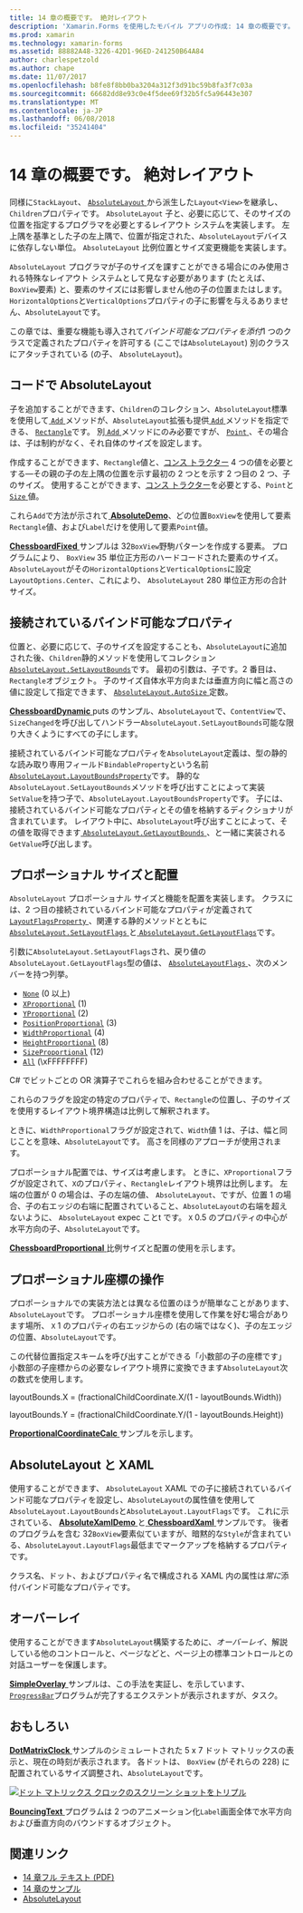 ```yaml
---
title: 14 章の概要です。 絶対レイアウト
description: 'Xamarin.Forms を使用したモバイル アプリの作成: 14 章の概要です。 絶対レイアウト'
ms.prod: xamarin
ms.technology: xamarin-forms
ms.assetid: 88882A48-3226-42D1-96ED-241250B64A84
author: charlespetzold
ms.author: chape
ms.date: 11/07/2017
ms.openlocfilehash: b8fe8f8bb0ba3204a312f3d91bc59b8fa3f7c03a
ms.sourcegitcommit: 66682dd8e93c0e4f5dee69f32b5fc5a96443e307
ms.translationtype: MT
ms.contentlocale: ja-JP
ms.lasthandoff: 06/08/2018
ms.locfileid: "35241404"
---
```

# <a name="summary-of-chapter-14-absolute-layout"></a>14 章の概要です。 絶対レイアウト

同様に`StackLayout`、 [ `AbsoluteLayout` ](https://developer.xamarin.com/api/type/Xamarin.Forms.AbsoluteLayout/)から派生した`Layout<View>`を継承し、`Children`プロパティです。 `AbsoluteLayout` 子と、必要に応じて、そのサイズの位置を指定するプログラマを必要とするレイアウト システムを実装します。 左上隅を基準とした子の左上隅で、位置が指定された、`AbsoluteLayout`デバイスに依存しない単位。 `AbsoluteLayout` 比例位置とサイズ変更機能を実装します。

`AbsoluteLayout` プログラマが子のサイズを課すことができる場合にのみ使用される特殊なレイアウト システムとして見なす必要があります (たとえば、`BoxView`要素) と、要素のサイズには影響しません他の子の位置またはします。 `HorizontalOptions`と`VerticalOptions`プロパティの子に影響を与えるありません、`AbsoluteLayout`です。

この章では、重要な機能も導入されて*バインド可能なプロパティを添付*1 つのクラスで定義されたプロパティを許可する (ここでは`AbsoluteLayout`) 別のクラスにアタッチされている (の子、 `AbsoluteLayout`)。

## <a name="absolutelayout-in-code"></a>コードで AbsoluteLayout

子を追加することができます、`Children`のコレクション、`AbsoluteLayout`標準を使用して[ `Add` ](https://developer.xamarin.com/api/member/System.Collections.Generic.ICollection%3CT%3E.Add/p/T/)メソッドが、`AbsoluteLayout`拡張も提供[ `Add` ](https://developer.xamarin.com/api/member/Xamarin.Forms.AbsoluteLayout+IAbsoluteList%3CT%3E.Add/p/Xamarin.Forms.View/Xamarin.Forms.Rectangle/Xamarin.Forms.AbsoluteLayoutFlags/)メソッドを指定できる、 [ `Rectangle`](https://developer.xamarin.com/api/type/Xamarin.Forms.Rectangle/)です。 別[ `Add` ](https://developer.xamarin.com/api/member/Xamarin.Forms.AbsoluteLayout+IAbsoluteList%3CT%3E.Add/p/Xamarin.Forms.View/Xamarin.Forms.Point/)メソッドにのみ必要ですが、 [ `Point` ](https://developer.xamarin.com/api/type/Xamarin.Forms.Point/)、その場合は、子は制約がなく、それ自体のサイズを設定します。

作成することができます、`Rectangle`値と、[コンス トラクター](https://developer.xamarin.com/api/constructor/Xamarin.Forms.Rectangle.Rectangle/p/System.Double/System.Double/System.Double/System.Double/) 4 つの値を必要とする&mdash;その親の子の左上隅の位置を示す最初の 2 つとを示す 2 つ目の 2 つ、子のサイズ。 使用することができます、[コンス トラクター](https://developer.xamarin.com/api/constructor/Xamarin.Forms.Rectangle.Rectangle/p/Xamarin.Forms.Point/Xamarin.Forms.Size/)を必要とする、`Point`と[ `Size` ](https://developer.xamarin.com/api/type/Xamarin.Forms.Size/)値。

これら`Add`で方法が示されて[ **AbsoluteDemo**](https://github.com/xamarin/xamarin-forms-book-samples/tree/master/Chapter14/AbsoluteDemo)、どの位置`BoxView`を使用して要素`Rectangle`値、および`Label`だけを使用して要素`Point`値。

[ **ChessboardFixed** ](https://github.com/xamarin/xamarin-forms-book-samples/tree/master/Chapter14/ChessboardFixed)サンプルは 32`BoxView`野駒パターンを作成する要素。 プログラムにより、 `BoxView` 35 単位正方形のハードコードされた要素のサイズ。 `AbsoluteLayout`がその`HorizontalOptions`と`VerticalOptions`に設定`LayoutOptions.Center`、これにより、 `AbsoluteLayout` 280 単位正方形の合計サイズ。

## <a name="attached-bindable-properties"></a>接続されているバインド可能なプロパティ

位置と、必要に応じて、子のサイズを設定することも、`AbsoluteLayout`に追加された後、`Children`静的メソッドを使用してコレクション[ `AbsoluteLayout.SetLayoutBounds`](https://developer.xamarin.com/api/member/Xamarin.Forms.AbsoluteLayout.SetLayoutBounds/p/Xamarin.Forms.BindableObject/Xamarin.Forms.Rectangle/)です。 最初の引数は、子です。2 番目は、`Rectangle`オブジェクト。 子のサイズ自体水平方向または垂直方向に幅と高さの値に設定して指定できます、 [ `AbsoluteLayout.AutoSize` ](https://developer.xamarin.com/api/property/Xamarin.Forms.AbsoluteLayout.AutoSize/)定数。

[ **ChessboardDynamic** ](https://github.com/xamarin/xamarin-forms-book-samples/tree/master/Chapter14/ChessboardDynamic) puts のサンプル、`AbsoluteLayout`で、`ContentView`で、`SizeChanged`を呼び出してハンドラー`AbsoluteLayout.SetLayoutBounds`可能な限り大きくようにすべての子にします。  

接続されているバインド可能なプロパティを`AbsoluteLayout`定義は、型の静的な読み取り専用フィールド`BindableProperty`という名前[ `AbsoluteLayout.LayoutBoundsProperty`](https://developer.xamarin.com/api/field/Xamarin.Forms.AbsoluteLayout.LayoutBoundsProperty/)です。 静的な`AbsoluteLayout.SetLayoutBounds`メソッドを呼び出すことによって実装`SetValue`を持つ子で、`AbsoluteLayout.LayoutBoundsProperty`です。 子には、接続されているバインド可能なプロパティとその値を格納するディクショナリが含まれています。 レイアウト中に、`AbsoluteLayout`呼び出すことによって、その値を取得できます[ `AbsoluteLayout.GetLayoutBounds` ](https://developer.xamarin.com/api/member/Xamarin.Forms.AbsoluteLayout.GetLayoutBounds/p/Xamarin.Forms.BindableObject/)、と一緒に実装される`GetValue`呼び出します。

## <a name="proportional-sizing-and-positioning"></a>プロポーショナル サイズと配置

`AbsoluteLayout` プロポーショナル サイズと機能を配置を実装します。 クラスには、2 つ目の接続されているバインド可能なプロパティが定義されて[ `LayoutFlagsProperty` ](https://developer.xamarin.com/api/field/Xamarin.Forms.AbsoluteLayout.LayoutFlagsProperty/)、関連する静的メソッドとともに[ `AbsoluteLayout.SetLayoutFlags` ](https://developer.xamarin.com/api/member/Xamarin.Forms.AbsoluteLayout.SetLayoutFlags/p/Xamarin.Forms.BindableObject/Xamarin.Forms.AbsoluteLayoutFlags/)と[ `AbsoluteLayout.GetLayoutFlags`](https://developer.xamarin.com/api/member/Xamarin.Forms.AbsoluteLayout.GetLayoutFlags/p/Xamarin.Forms.BindableObject/)です。

引数に`AbsoluteLayout.SetLayoutFlags`され、戻り値の`AbsoluteLayout.GetLayoutFlags`型の値は、 [ `AbsoluteLayoutFlags` ](https://developer.xamarin.com/api/type/Xamarin.Forms.AbsoluteLayoutFlags/)、次のメンバーを持つ列挙。

- [`None`](https://developer.xamarin.com/api/field/Xamarin.Forms.AbsoluteLayoutFlags.None/) (0 以上)
- [`XProportional`](https://developer.xamarin.com/api/field/Xamarin.Forms.AbsoluteLayoutFlags.XProportional/) (1)
- [`YProportional`](https://developer.xamarin.com/api/field/Xamarin.Forms.AbsoluteLayoutFlags.YProportional/) (2)
- [`PositionProportional`](https://developer.xamarin.com/api/field/Xamarin.Forms.AbsoluteLayoutFlags.PositionProportional/) (3)
- [`WidthProportional`](https://developer.xamarin.com/api/field/Xamarin.Forms.AbsoluteLayoutFlags.WidthProportional/) (4)
- [`HeightProportional`](https://developer.xamarin.com/api/field/Xamarin.Forms.AbsoluteLayoutFlags.HeightProportional/) (8)
- [`SizeProportional`](https://developer.xamarin.com/api/field/Xamarin.Forms.AbsoluteLayoutFlags.SizeProportional/) (12)
- [`All`](https://developer.xamarin.com/api/field/Xamarin.Forms.AbsoluteLayoutFlags.All/) (\xFFFFFFFF)

C# でビットごとの OR 演算子でこれらを組み合わせることができます。

これらのフラグを設定の特定のプロパティで、`Rectangle`の位置し、子のサイズを使用するレイアウト境界構造は比例して解釈されます。

ときに、`WidthProportional`フラグが設定されて、`Width`値 1 は、子は、幅と同じことを意味、`AbsoluteLayout`です。 高さを同様のアプローチが使用されます。

プロポーショナル配置では、サイズは考慮します。 ときに、`XProportional`フラグが設定されて、`X`のプロパティ、`Rectangle`レイアウト境界は比例します。 左端の位置が 0 の場合は、子の左端の値、 `AbsoluteLayout`、ですが、位置 1 の場合、子の右エッジの右端に配置されていること、`AbsoluteLayout`の右端を超えないように、 `AbsoluteLayout` expec ことt です。 `X` 0.5 のプロパティの中心が水平方向の子、`AbsoluteLayout`です。

[ **ChessboardProportional** ](https://github.com/xamarin/xamarin-forms-book-samples/tree/master/Chapter14/ChessboardProportional)比例サイズと配置の使用を示します。

## <a name="working-with-proportional-coordinates"></a>プロポーショナル座標の操作

プロポーショナルでの実装方法とは異なる位置のほうが簡単なことがあります、`AbsoluteLayout`です。 プロポーショナル座標を使用して作業を好む場合があります場所、 `X` 1 のプロパティの右エッジからの (右の端ではなく)、子の左エッジの位置、`AbsoluteLayout`です。

この代替位置指定スキームを呼び出すことができる「小数部の子の座標です」 小数部の子座標からの必要なレイアウト境界に変換できます`AbsoluteLayout`次の数式を使用します。

layoutBounds.X = (fractionalChildCoordinate.X/(1 - layoutBounds.Width))

layoutBounds.Y = (fractionalChildCoordinate.Y/(1 - layoutBounds.Height))

[ **ProportionalCoordinateCalc** ](https://github.com/xamarin/xamarin-forms-book-samples/tree/master/Chapter14/PropCoordCalc)サンプルを示します。

## <a name="absolutelayout-and-xaml"></a>AbsoluteLayout と XAML

使用することができます、 `AbsoluteLayout` XAML での子に接続されているバインド可能なプロパティを設定し、`AbsoluteLayout`の属性値を使用して`AbsoluteLayout.LayoutBounds`と`AbsoluteLayout.LayoutFlags`です。 これに示されている、 [ **AbsoluteXamlDemo** ](https://github.com/xamarin/xamarin-forms-book-samples/tree/master/Chapter14/AbsoluteXamlDemo)と[ **ChessboardXaml** ](https://github.com/xamarin/xamarin-forms-book-samples/tree/master/Chapter14/ChessboardXaml)サンプルです。 後者のプログラムを含む 32`BoxView`要素似ていますが、暗黙的な`Style`が含まれている、`AbsoluteLayout.LayoutFlags`最低までマークアップを格納するプロパティです。

クラス名、ドット、およびプロパティ名で構成される XAML 内の属性は*常に*添付バインド可能なプロパティです。

## <a name="overlays"></a>オーバーレイ

使用することができます`AbsoluteLayout`構築するために、*オーバーレイ*、解説している他のコントロールと、ページなどと、ページ上の標準コントロールとの対話ユーザーを保護します。

[ **SimpleOverlay** ](https://github.com/xamarin/xamarin-forms-book-samples/tree/master/Chapter14/SimpleOverlay)サンプルは、この手法を実証し、を示しています、 [ `ProgressBar`](https://developer.xamarin.com/api/type/Xamarin.Forms.ProgressBar/)プログラムが完了するエクステントが表示されますが、タスク。

## <a name="some-fun"></a>おもしろい

[ **DotMatrixClock** ](https://github.com/xamarin/xamarin-forms-book-samples/tree/master/Chapter14/DotMatrixClock)サンプルのシミュレートされた 5 x 7 ドット マトリックスの表示と、現在の時刻が表示されます。 各ドットは、 `BoxView` (がそれらの 228) に配置されているサイズ調整され、`AbsoluteLayout`です。

[![ドット マトリックス クロックのスクリーン ショットをトリプル](images/ch14fg08-small.png "ドット マトリックス クロック")](images/ch14fg08-large.png#lightbox "ドット マトリックス クロック")

[ **BouncingText** ](https://github.com/xamarin/xamarin-forms-book-samples/tree/master/Chapter14/BouncingText)プログラムは 2 つのアニメーション化`Label`画面全体で水平方向および垂直方向のバウンドするオブジェクト。



## <a name="related-links"></a>関連リンク

- [14 章フル テキスト (PDF)](https://download.xamarin.com/developer/xamarin-forms-book/XamarinFormsBook-Ch14-Apr2016.pdf)
- [14 章のサンプル](https://github.com/xamarin/xamarin-forms-book-samples/tree/master/Chapter14)
- [AbsoluteLayout](~/xamarin-forms/user-interface/layouts/absolute-layout.md)
